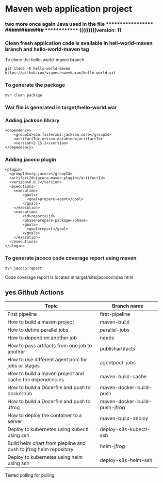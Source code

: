 # Maven web application project

### two more once again Java used in the file ***************** ############ ************ (((((((((version: 11 

### Clean fresh application code is available in hell-world-maven branch and hello-world-maven tag
To clone the hello-world-maven branch
```
git clone -b hello-world-maven https://github.com/vigneshsweekaran/hello-world.git
```
### To generate the package
```
mvn clean package
```

### War file is generated in target/hello-world.war

### Adding jackson library

```
<dependency>
    <groupId>com.fasterxml.jackson.core</groupId>
    <artifactId>jackson-databind</artifactId>
    <version>2.15.2</version>
</dependency>
```

### Adding jacoco plugin
```
<plugin>
  <groupId>org.jacoco</groupId>
  <artifactId>jacoco-maven-plugin</artifactId>
  <version>0.8.7</version>
  <executions>
    <execution>
        <goals>
          <goal>prepare-agent</goal>
        </goals>
    </execution>
    <execution>
        <id>report</id>
        <phase>prepare-package</phase>
        <goals>
          <goal>report</goal>
        </goals>
    </execution>
  </executions>
</plugin>
```

### To generate jacoco code coverage report using maven
```
mvn jacoco:report
```

Code coverage report is located in target/site/jacoco/index.html

## yes Github Actions
Topic|Branch name| 
|----|-----|
|First pipeline|first-pipeline|
|How to build a maven project|maven-build|
|How to define parallel jobs|parallel-jobs|
|How to depend on another job|needs|
|How to pass artifacts from one job to another|publishartifacts|
|How to use different agent pool for jobs or stages|agentpool-jobs|
|How to build a maven project and cache the dependencies|maven-build-cache|
|How to build a Docerfile and push to dockerhub|maven-docker-build-push|
|How to build a Docerfile and push to Jfrog|maven-docker-build-push-jfrog|
|How to deploy the container to a server|maven-build-deploy|
|Deploy to kubernetes using kubectl using ssh|deploy-k8s-kubectl-ssh|
|Build helm chart from piepline and push to jfrog helm repository|helm-jfrog|
|Deploy to kubernetes using helm using ssh|deploy-k8s-helm-ssh|

Tested polling for polling
